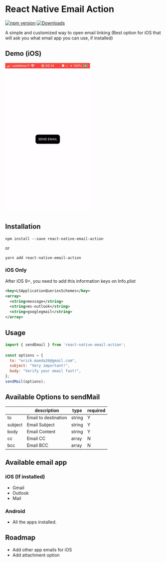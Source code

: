 # React Native Email Action
[![npm version](https://badge.fury.io/js/react-native-email-action.svg)](https://badge.fury.io/js/react-native-email-action)
[![Downloads](http://img.shields.io/npm/dy/react-native-email-action.svg?style=flat-square)](https://img.shields.io/npm/dy/react-native-email-action)

A simple and customized way to open email linking (Best option for iOS that will ask you what email app you can use, if installed)

## Demo (iOS)
![Alt Text](https://raw.githubusercontent.com/ErickMaeda/react-native-email-action/master/example/ezgif.com-gif-maker.gif)

## Installation
```
npm install --save react-native-email-action
```
or
```
yarn add react-native-email-action
```
### iOS Only 
After iOS 9+, you need to add this information keys on Info.plist
```xml
<key>LSApplicationQueriesSchemes</key>
<array>
  <string>message</string>
  <string>ms-outlook</string>
  <string>googlegmail</string>
</array>	
```
## Usage
```javascript
import { sendEmail } from 'react-native-email-action';

const options = {
  to: "erick.maeda26@gmail.com", 
  subject: "Very important!", 
  body: "Verify your email fast!",
};
sendMail(options);
```

## Available Options to sendMail

|  	|description  	|type  	|required  		
|-	|-	|-	|-
|to  	|Email to destination  	|string  	|Y  	
|subject  	|Email Subject   	|string  	|Y 	
|body  	|Email Content  	|string  	|Y  	
|cc  	|Email CC  	|array  	|N  	
|bcc  	|Email BCC  	|array  	|N  


## Available email app
### iOS (If installed)
- Gmail 
- Outlook 
- Mail
### Android
- All the apps installed.

## Roadmap
- Add other app emails for iOS
- Add attachment option

